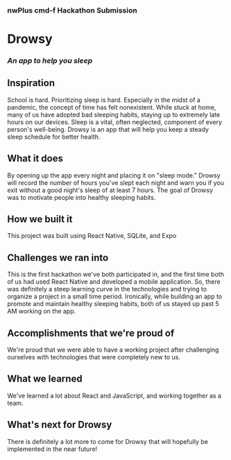 ### nwPlus cmd-f Hackathon Submission

# Drowsy
### *An app to help you sleep*

## Inspiration

School is hard. Prioritizing sleep is hard. Especially in the midst of a pandemic, the concept of time has felt nonexistent. While stuck at home, many of us have adopted bad sleeping habits, staying up to extremely late hours on our devices. Sleep is a vital, often neglected, component of every person's well-being. Drowsy is an app that will help you keep a steady sleep schedule for better health.

## What it does

By opening up the app every night and placing it on "sleep mode." Drowsy will record the number of hours you've slept each night and warn you if you exit without a good night's sleep of at least 7 hours. The goal of Drowsy was to motivate people into healthy sleeping habits.

## How we built it

This project was built using React Native, SQLite, and Expo

## Challenges we ran into

This is the first hackathon we've both participated in, and the first time both of us had used React Native and developed a mobile application. So, there was definitely a steep learning curve in the technologies and trying to organize a project in a small time period. Ironically, while building an app to promote and maintain healthy sleeping habits, both of us stayed up past 5 AM working on the app.

## Accomplishments that we're proud of

We're proud that we were able to have a working project after challenging ourselves with technologies that were completely new to us.

## What we learned

We've learned a lot about React and JavaScript, and working together as a team.

## What's next for Drowsy

There is definitely a lot more to come for Drowsy that will hopefully be implemented in the near future!
